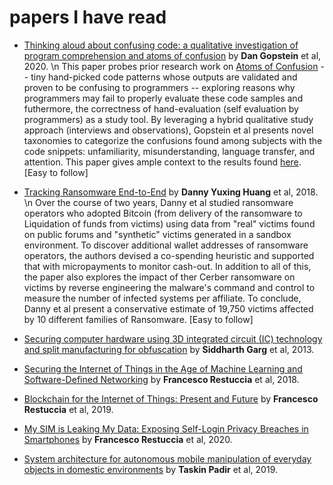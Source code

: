 # papers I have read

* [Thinking aloud about confusing code: a qualitative investigation of program comprehension and atoms of confusion](https://dl.acm.org/doi/10.1145/3368089.3409714) by **Dan Gopstein** et al, 2020. \n 
  This paper probes prior research work on [Atoms of Confusion](https://atomsofconfusion.com/) -- tiny hand-picked code patterns whose outputs are validated and proven to be confusing to programmers -- exploring reasons why programmers may fail to properly evaluate these code samples and futhermore, the correctness of hand-evaluation (self evaluation by programmers) as a study tool. By leveraging a hybrid qualitative study approach (interviews and observations), Gopstein et al presents novel taxonomies to categorize the confusions found among subjects with the code snippets: unfamiliarity, misunderstanding, language transfer, and attention. This paper gives ample context to the results found [here](https://dl.acm.org/doi/10.1145/3106237.3106264). [Easy to follow] 
  
* [Tracking Ransomware End-to-End](https://ieeexplore.ieee.org/document/8418627) by **Danny Yuxing Huang** et al, 2018. \n 
  Over the course of two years, Danny et al studied ransomware operators who adopted Bitcoin (from delivery of the ransomware to Liquidation of funds from victims) using data from "real" victims found on public forums and "synthetic" victims generated in a sandbox environment. To discover additional wallet addresses of ransomware operators, the authors devised a co-spending heuristic and supported that with micropayments to monitor cash-out. In addition to all of this, the paper also explores the impact of ther Cerber ransomware on victims by reverse engineering the malware's command and control to measure the number of infected systems per affiliate. To conclude, Danny et al present a conservative estimate of 19,750 victims affected by 10 different families of Ransomware. [Easy to follow]
  
* [Securing computer hardware using 3D integrated circuit (IC) technology and split manufacturing for obfuscation]() by **Siddharth Garg** et al, 2013.
  
* [Securing the Internet of Things in the Age of Machine Learning and Software-Defined Networking]() by **Francesco Restuccia** et al, 2018.

* [Blockchain for the Internet of Things: Present and Future]() by **Francesco Restuccia** et al, 2019.

* [My SIM is Leaking My Data: Exposing Self-Login Privacy Breaches in Smartphones]() by **Francesco Restuccia** et al, 2020.

* [System architecture for autonomous mobile manipulation of everyday objects in domestic environments]() by **Taskin Padir** et al, 2019.





